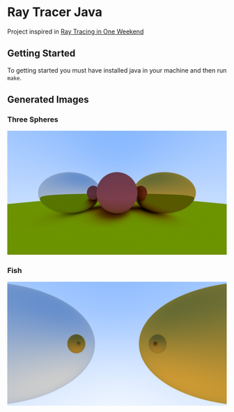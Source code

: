 # Ray Tracer Java

Project inspired in [Ray Tracing in One Weekend](https://raytracing.github.io/books/RayTracingInOneWeekend.html)

## Getting Started
To getting started you must have installed java in your machine and then run `make`.

## Generated Images

### Three Spheres
![Three Spheres](https://github.com/Camilo-Camargo/ray-tracer-java/blob/main/renders/three_spheres.png)
### Fish
![Fish](https://github.com/Camilo-Camargo/ray-tracer-java/blob/main/renders/fish.png)


